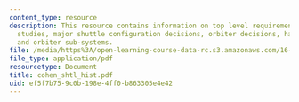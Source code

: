 ```yaml
---
content_type: resource
description: This resource contains information on top level requirements, shuttle
  studies, major shuttle configuration decisions, orbiter decisions, hardware sub-systems
  and orbiter sub-systems.
file: /media/https%3A/open-learning-course-data-rc.s3.amazonaws.com/16-885j-aircraft-systems-engineering-fall-2005/ef5f7b759c0b198e4ff0b863305e4e42_cohen_shtl_hist.pdf
file_type: application/pdf
resourcetype: Document
title: cohen_shtl_hist.pdf
uid: ef5f7b75-9c0b-198e-4ff0-b863305e4e42
---
```

